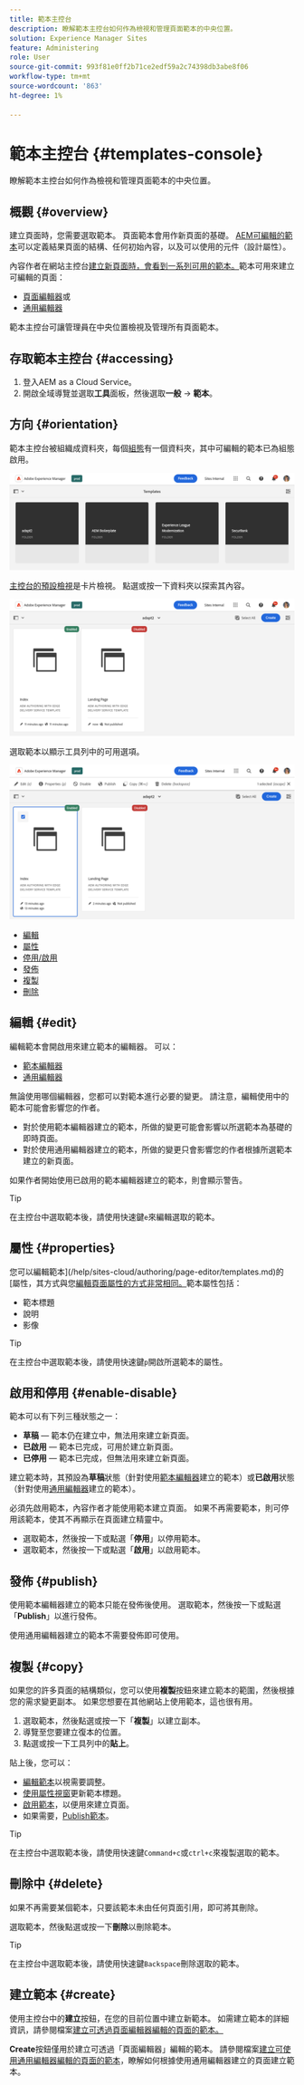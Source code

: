 ```yaml
---
title: 範本主控台
description: 瞭解範本主控台如何作為檢視和管理頁面範本的中央位置。
solution: Experience Manager Sites
feature: Administering
role: User
source-git-commit: 993f81e0ff2b71ce2edf59a2c74398db3abe8f06
workflow-type: tm+mt
source-wordcount: '863'
ht-degree: 1%

---
```



# 範本主控台 {#templates-console}

瞭解範本主控台如何作為檢視和管理頁面範本的中央位置。

## 概觀 {#overview}

建立頁面時，您需要選取範本。 頁面範本會用作新頁面的基礎。 [AEM可編輯的範本](/help/implementing/developing/components/templates.md)可以定義結果頁面的結構、任何初始內容，以及可以使用的元件（設計屬性）。

內容作者在網站主控台[建立新頁面時，會看到一系列可用的範本。](/help/sites-cloud/authoring/sites-console/creating-pages.md)範本可用來建立可編輯的頁面：

* [頁面編輯器](/help/sites-cloud/authoring/page-editor/templates.md)或
* [通用編輯器](/help/sites-cloud/authoring/universal-editor/templates.md)

範本主控台可讓管理員在中央位置檢視及管理所有頁面範本。

## 存取範本主控台 {#accessing}

1. 登入AEM as a Cloud Service。
1. 開啟全域導覽並選取&#x200B;**工具**&#x200B;面板，然後選取&#x200B;**一般** -> **範本**。

## 方向 {#orientation}

範本主控台被組織成資料夾，每個[組態](/help/implementing/developing/introduction/configurations.md)有一個資料夾，其中可編輯的範本已為組態啟用。

![範本主控台](assets/templates-console/templates-console.png)

[主控台的預設檢視](/help/sites-cloud/authoring/quick-start.md)是卡片檢視。 點選或按一下資料夾以探索其內容。

![範本主控台中範本資料夾的內容](assets/templates-console/templates-console-templates.png)

選取範本以顯示工具列中的可用選項。

![範本主控台工具列](assets/templates-console/templates-console-toolbar.png)

* [編輯](#edit-edit)
* [屬性](#properties)
* [停用/啟用](#enable-disable)
* [發佈](#publish)
* [複製](#copy)
* [刪除](#delete)

## 編輯 {#edit}

編輯範本會開啟用來建立範本的編輯器。 可以：

* [範本編輯器](/help/sites-cloud/authoring/page-editor/templates.md)
* [通用編輯器](/help/sites-cloud/authoring/universal-editor/templates.md)

無論使用哪個編輯器，您都可以對範本進行必要的變更。 請注意，編輯使用中的範本可能會影響您的作者。

* 對於使用範本編輯器建立的範本，所做的變更可能會影響以所選範本為基礎的即時頁面。
* 對於使用通用編輯器建立的範本，所做的變更只會影響您的作者根據所選範本建立的新頁面。

如果作者開始使用已啟用的範本編輯器建立的範本，則會顯示警告。

>[!TIP]
>
>在主控台中選取範本後，請使用快速鍵`e`來編輯選取的範本。

## 屬性 {#properties}

您可以編輯範本](/help/sites-cloud/authoring/page-editor/templates.md)的[屬性，其方式與您[編輯頁面屬性的方式非常相同。](/help/sites-cloud/authoring/sites-console/page-properties.md)範本屬性包括：

* 範本標題
* 說明
* 影像

>[!TIP]
>
>在主控台中選取範本後，請使用快速鍵`p`開啟所選範本的屬性。

## 啟用和停用 {#enable-disable}

範本可以有下列三種狀態之一：

* **草稿** — 範本仍在建立中，無法用來建立新頁面。
* **已啟用** — 範本已完成，可用於建立新頁面。
* **已停用** — 範本已完成，但無法用來建立新頁面。

建立範本時，其預設為&#x200B;**草稿**&#x200B;狀態（針對使用[範本編輯器](/help/sites-cloud/authoring/page-editor/templates.md)建立的範本）或&#x200B;**已啟用**&#x200B;狀態（針對使用[通用編輯器](/help/sites-cloud/authoring/universal-editor/templates.md)建立的範本）。

必須先啟用範本，內容作者才能使用範本建立頁面。 如果不再需要範本，則可停用該範本，使其不再顯示在頁面建立精靈中。

* 選取範本，然後按一下或點選「**停用**」以停用範本。
* 選取範本，然後按一下或點選「**啟用**」以啟用範本。

## 發佈 {#publish}

使用範本編輯器建立的範本只能在發佈後使用。 選取範本，然後按一下或點選「**Publish**」以進行發佈。

使用通用編輯器建立的範本不需要發佈即可使用。

## 複製 {#copy}

如果您的許多頁面的結構類似，您可以使用&#x200B;**複製**&#x200B;按鈕來建立範本的範圍，然後根據您的需求變更副本。 如果您想要在其他網站上使用範本，這也很有用。

1. 選取範本，然後點選或按一下「**複製**」以建立副本。
1. 導覽至您要建立復本的位置。
1. 點選或按一下工具列中的&#x200B;**貼上**。

貼上後，您可以：

* [編輯範本](#edit)以視需要調整。
* [使用屬性視窗](#properties)更新範本標題。
* [啟用範本](#enable-disable)，以便用來建立頁面。
* 如果需要，[Publish範本](#publish)。

>[!TIP]
>
>在主控台中選取範本後，請使用快速鍵`Command+c`或`ctrl+c`來複製選取的範本。

## 刪除中 {#delete}

如果不再需要某個範本，只要該範本未由任何頁面引用，即可將其刪除。

選取範本，然後點選或按一下&#x200B;**刪除**&#x200B;以刪除範本。

>[!TIP]
>
>在主控台中選取範本後，請使用快速鍵`Backspace`刪除選取的範本。

## 建立範本 {#create}

使用主控台中的&#x200B;**建立**&#x200B;按鈕，在您的目前位置中建立新範本。 如需建立範本的詳細資訊，請參閱檔案[建立可透過頁面編輯器編輯的頁面的範本。](/help/sites-cloud/authoring/page-editor/templates.md)

**Create**&#x200B;按鈕僅用於建立可透過「頁面編輯器」編輯的範本。 請參閱檔案[建立可使用通用編輯器編輯的頁面的範本](/help/sites-cloud/authoring/universal-editor/templates.md)，瞭解如何根據使用通用編輯器建立的頁面建立範本。
